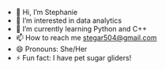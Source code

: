 - 👋 Hi, I’m Stephanie
- 👀 I’m interested in data analytics
- 🌱 I’m currently learning Python and C++
- 📫 How to reach me stegar504@gmail.com
- 😄 Pronouns: She/Her
- ⚡ Fun fact: I have pet sugar gliders!

<!---
stephanie-n64/stephanie-n64 is a ✨ special ✨ repository because its `README.md` (this file) appears on your GitHub profile.
You can click the Preview link to take a look at your changes.
--->
